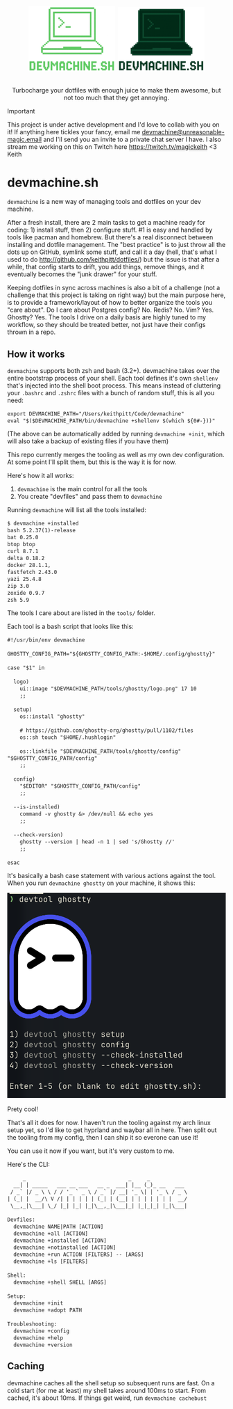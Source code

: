 
<h1>
  <p align="center">
  <img src="/docs/logo.png#gh-dark-mode-only" width="200" />
  <img src="/docs/logo_light.png#gh-light-mode-only" width="200" />
</p>
</h1>
  <p align="center">
    Turbocharge your dotfiles with enough juice to make them awesome, but not too much that they get annoying.
  </p>




> [!IMPORTANT]
> This project is under active development and I'd love to collab with you on it!
> If anything here tickles your fancy, email me devmachine@unreasonable-magic.email and I'll send you an invite to a private chat server I have.
> I also stream me working on this on Twitch here https://twitch.tv/magickeith
> <3 Keith


# devmachine.sh

`devmachine` is a new way of managing tools and dotfiles on your dev machine.

After a fresh install, there are 2 main tasks to get a machine ready for coding: 1) install stuff, then 2) configure stuff. #1 is easy and handled by tools like pacman and homebrew. But there's a real disconnect between installing and dotfile management. The "best practice" is to just throw all the dots up on GitHub, symlink some stuff, and call it a day (hell, that's what I used to do http://github.com/keithpitt/dotfiles/) but the issue is that after a while, that config starts to drift, you add things, remove things, and it eventually becomes the "junk drawer" for your stuff.

Keeping dotfiles in sync across machines is also a bit of a challenge (not a challenge that this project is taking on right way) but the main purpose here, is to provide a framework/layout of how to better organize the tools you "care about". Do I care about Postgres config? No. Redis? No. Vim? Yes. Ghostty? Yes. The tools I drive on a daily basis are highly tuned to my workflow, so they should be treated better, not just have their configs thrown in a repo.

## How it works

`devmachine` supports both zsh and bash (3.2+). devmachine takes over the entire bootstrap process of your shell. Each tool defines it's own `shellenv` that's injected into the shell boot process. This means instead of cluttering your `.bashrc` and `.zshrc` files with a bunch of random stuff, this is all you need:

```
export DEVMACHINE_PATH="/Users/keithpitt/Code/devmachine"
eval "$($DEVMACHINE_PATH/bin/devmachine +shellenv $(which ${0#-}))"
```

(The above can be automatically added by running `devmachine +init`, which will also take a backup of existing files if you have them)

This repo currently merges the tooling as well as my own dev configuration. At some point I'll split them, but this is the way it is for now.

Here's how it all works:

1) `devmachine` is the main control for all the tools
2) You create "devfiles" and pass them to `devmachine`

Running `devmachine` will list all the tools installed:

```
$ devmachine +installed
bash 5.2.37(1)-release
bat 0.25.0
btop btop
curl 8.7.1
delta 0.18.2
docker 28.1.1,
fastfetch 2.43.0
yazi 25.4.8
zip 3.0
zoxide 0.9.7
zsh 5.9
```

The tools I care about are listed in the `tools/` folder.

Each tool is a bash script that looks like this:

```
#!/usr/bin/env devmachine

GHOSTTY_CONFIG_PATH="${GHOSTTY_CONFIG_PATH:-$HOME/.config/ghostty}"

case "$1" in

  logo)
    ui::image "$DEVMACHINE_PATH/tools/ghostty/logo.png" 17 10
    ;;

  setup)
    os::install "ghostty"

    # https://github.com/ghostty-org/ghostty/pull/1102/files
    os::sh touch "$HOME/.hushlogin"

    os::linkfile "$DEVMACHINE_PATH/tools/ghostty/config" "$GHOSTTY_CONFIG_PATH/config"
    ;;

  config)
    "$EDITOR" "$GHOSTTY_CONFIG_PATH/config"
    ;;

  --is-installed)
    command -v ghostty &> /dev/null && echo yes
    ;;

  --check-version)
    ghostty --version | head -n 1 | sed 's/Ghostty //'
    ;;

esac
```

It's basically a bash case statement with various actions against the tool. When you run `devmachine ghostty` on your machine, it shows this:

![devmachine ghostty](/docs/ghostty.png)

Prety cool!

That's all it does for now. I haven't run the tooling against my arch linux setup yet, so I'd like to get hyprland and waybar all in here. Then split out the tooling from my config, then I can ship it so everone can use it!

You can use it now if you want, but it's very custom to me.

Here's the CLI:

```
     _                                 _     _
  __| | _____   ___ __ ___   __ _  ___| |__ (_)_ __   ___
 / _` |/ _ \ \ / / '_ ` _ \ / _` |/ __| '_ \| | '_ \ / _ \
| (_| |  __/\ V /| | | | | | (_| | (__| | | | | | | |  __/
 \__,_|\___| \_/ |_| |_| |_|\__,_|\___|_| |_|_|_| |_|\___|

Devfiles:
  devmachine NAME|PATH [ACTION]
  devmachine +all [ACTION]
  devmachine +installed [ACTION]
  devmachine +notinstalled [ACTION]
  devmachine +run ACTION [FILTERS] -- [ARGS]
  devmachine +ls [FILTERS]

Shell:
  devmachine +shell SHELL [ARGS]

Setup:
  devmachine +init
  devmachine +adopt PATH

Troubleshooting:
  devmachine +config
  devmachine +help
  devmachine +version
```

## Caching

devmachine caches all the shell setup so subsequent runs are fast. On a cold start (for me at least) my shell takes around 100ms to start. From cached, it's about 10ms. If things get weird, run `devmachine cachebust`
